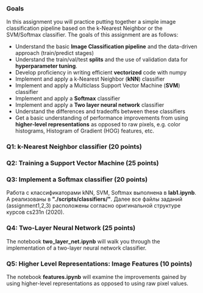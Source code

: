 

### Goals

In this assignment you will practice putting together a simple image classification pipeline based on the k-Nearest Neighbor or the SVM/Softmax classifier. The goals of this assignment are as follows:

- Understand the basic **Image Classification pipeline** and the data-driven approach (train/predict stages)
- Understand the train/val/test **splits** and the use of validation data for **hyperparameter tuning**.
- Develop proficiency in writing efficient **vectorized** code with numpy
- Implement and apply a k-Nearest Neighbor (**kNN**) classifier
- Implement and apply a Multiclass Support Vector Machine (**SVM**) classifier
- Implement and apply a **Softmax** classifier
- Implement and apply a **Two layer neural network** classifier
- Understand the differences and tradeoffs between these classifiers
- Get a basic understanding of performance improvements from using **higher-level representations** as opposed to raw pixels, e.g. color histograms, Histogram of Gradient (HOG) features, etc.


### Q1: k-Nearest Neighbor classifier (20 points)
### Q2: Training a Support Vector Machine (25 points)
### Q3: Implement a Softmax classifier (20 points)

Работа с классификаторами kNN, SVM, Softmax выполнена в **lab1.ipynb**. А реализованы в **"./scripts/classifiers/"**.
Далее все файлы заданий (assignment1,2,3) расположены согласно оригинальной структуре курсов cs231n (2020).

### Q4: Two-Layer Neural Network (25 points)

The notebook **two\_layer\_net.ipynb** will walk you through the implementation of a two-layer neural network classifier.

### Q5: Higher Level Representations: Image Features (10 points)

The notebook **features.ipynb** will examine the improvements gained by using higher-level representations
as opposed to using raw pixel values.
